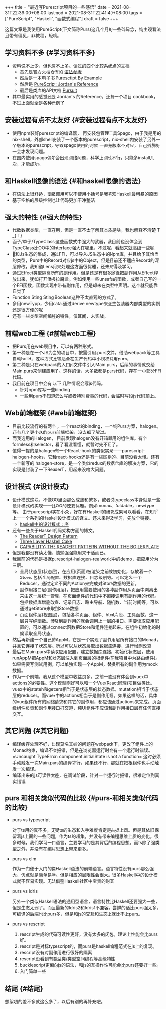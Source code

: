 +++
title = "最近写Purescript项目的一些感悟"
date = 2021-08-31T22:39:00+08:00
lastmod = 2021-08-31T22:41:40+08:00
tags = ["PureScript", "Haskell", "函数式编程"]
draft = false
+++

这篇文章是我使用PureScript(下文简称Purs)这几个月的一些碎碎念，纯主观看法且带有偏见，非教程，轻喷。

<!--more-->


## 学习资料不多 {#学习资料不多}

-   资料说不上少，但也算不上多。读过的四个比较系统点的文档
    -   首先是官方文档仓库的 [语法参考](https://github.com/purescript/documentation/blob/master/language/README.md)
    -   然后是一本电子书 [Puresctipt By Example](https://book.purescript.org/)
    -   然后是 [PureScript: Jordan's Reference](https://jordanmartinez.github.io/purescript-jordans-reference-site/)
    -   最后是类库的API文档 [Pursuit](https://pursuit.purescript.org/)
-   其中最实用的感觉还是 Jordan's 的Reference，还有一个项目 cookbook，不过上面就全是各种示例了


## 安装过程有点不太友好 {#安装过程有点不太友好}

-   使用npm装好purescript的编译器， 再安装包管理工具Spago，由于我是用的nix-shell，外部shell安装了一个版本的purescript，nix-shell内安装了另外一个版本的purescript，导致spago使用的时候 一直报版本不对应，自己折腾好一会才发现问题。
-   在国内使用spago偶尔会出现网络问题，科学上网也不行，只能多install几次，才能成功。


## 和Haskell很像的语法 {#和haskell很像的语法}

-   在语法上很舒适，函数调用可以不使用小括号是我喜欢Haskell最粗暴的原因
-   基于空格的层级控制也让代码更加干净整洁


## 强大的特性 {#强大的特性}

-   代数数据类型，一直在用，但是一直不太了解其本质是啥，我也解释不清楚 T \_{ T}
-   函子/单子/TypeClass 这些函数式中强大的武器，我目前也没体会到TypeClass比OO中的Interface强大在哪里，不过呢，看起来就高级一些呢
-   和Js生态的集成，通过FFI，可以导入JS生态中的Npm库，并且给予其恰当的类型，Purs中的Record对应js中的Object，但是目前还不适应Record的深层修改，我知道Lens用来处理这方面很优雅，还未来得及学习。
-   通过Effect类型隔离所有的副作用。但是还是有很多途径把副作用从Effect释放出来，犹如打开潘多拉魔盒。例如使用一些unsafe的函数，或者自己写的一个FFI函数，函数实现中带有副作用，但是却未在类型中声明。这个就只能靠自觉了
-   Function Sting Sting Boolean这种不太直观的方式了。
-   多用newTypp，少用data.通过derive newtype来派生包装器内部类型的实例还是很方便的呢
-   还有一些类型空间编程的特性，仅耳闻，未实战。


## 前端web工程 {#前端web工程}

-   把Purs用在web项目中，可以有两种形式。
-   第一种是在一个JS为主的项目中，按需引用.purs文件。借助webpack等工具自动build。这种方式比较适合在生产代码中小规模试用purs。
-   第二种是只在webpack的入口js文件中引入Main.purs，后续的事情就交给Main.purs来创建应用了。这样的话，大多数都是purs代码，存在一小部分FFI代码。
-   我目前在项目中会有 以下 几种情况会写js代码。
    -   针对npm库写一些binding
    -   一些用purs不知道怎么写或者特别费事的代码，会临时写段js代码顶上。


## Web前端框架 {#web前端框架}

-   目前比较流行的有两个 ，一个react的binding，一个纯Purs方案，halogen。还有几个更小众的purs前端框架，没去细了解过。
-   而我选用的Halogen， 目前发现halogen没有开箱即用的组件库。有个formless和selector，看了看没看懂，就暂时先不用了。
-   值得一提的是halogen有一个React-hook的类似实现——purescript-halogen-hooks，它和react-hooks还是有一些区别的。目前没看太懂。还有一个新写的 halogen-store，是一个类似redux的数据仓库的解决方案，它的实现是封装了一下ReaderT，用起来没啥大问题。


## 设计模式 {#设计模式}

-   设计模式这块，不像OO里面那么成熟和繁多，或者说typeclass本身就是一些设计模式的实现——比OO的还要优雅。例如monad、foldable，newtype等。 由于purescript实在小众，好在有Haskell的研究成果可以看看，在知乎上一一个系列的Haskell设计模式的译文。还未来得及学习，先放个链接。
    -   [haskell中的设计模式：序](https://zhuanlan.zhihu.com/p/358493281)
-   还有一些关于Haskell代码架构方面的博文。
    -   [The ReaderT Design Pattern](https://www.fpcomplete.com/blog/2017/06/readert-design-pattern/)
    -   [Three Layer Haskell Cake](https://www.parsonsmatt.org/2018/03/22/three%5Flayer%5Fhaskell%5Fcake.html)
    -   [CAPABILITY: THE READERT PATTERN WITHOUT THE BOILERPLATE](https://www.tweag.io/blog/2018-10-04-capability/)
-   但是我都没有读太懂，勉勉强强能用来干活而已。
-   我目前的代码是根据purescript-halogen-realworld中的demo，把应用分为三层。
    -   全局状态层(状态层)，在应用(页面)被渲染之前被初始化，存放着一个Store. 包括全局配置、数据库连接、日志级别等。可以定义一个Reducer，通过定义不同的Action来完成对Store数据的更新。
    -   副作用接口层(副作用层)，把应用需要使用的各种副作用从页面中剥离出来由这一层统一管理，在页面组件的代码中不直接调用有副作用的代码。包括数据库增删改查、记录日志、路由导航、随机数、当前时间等。可以通过getStore来取到Store数据
    -   页面组件层(视图层)，包括各种页面、组件、html片段、工具函数，这一层只写纯函数。涉及到副作用的就会调用上一层的接口。需要读取应用配置的，可以通过connect函数把Store和组件连接起来。在组件初始化的时候读取全局状态。
-   然后再新建一个自己的AppM，它是一个实现了副作用层所有接口的Monad，并且它连接了状态层。所以可以从状态层取出数据库连接，进行增删改查
-   最后在Main.purs中读取应用配置，建立数据库连接，初始化状态层，使用runAppM把AppM和状态层注入到页面层的根组件(在我项目中为路由组件)。如果需要写测试用例，可以单独实现一个AppM，替换所有的副作用为mock数据。
-   作为一个前端，我从这个模型中收益良多。之前一直没有体会到vuex中actions的必要性。这个模型刚好可以和一个Vue(React同理)项目做类比。vuex中的stateh和getters相当于是状态层的状态数据。mutation相当于状态层的reducer。而vuex中的actions相当于是副作用层。如果这样的话，具体的vue组件所有的网络请求和其它的副作用，都应该通过actions来完成。页面级组件负责和副作用接口打交道，纯UI组件不应该和副作用接口层有任何直接交互。


## 其它问题 {#其它问题}

-   编译缓存处理不好，出现莫名其妙的问题在webpack下，更改了组件上的Monad约束，编译不会报错，但是在浏览器运行时会有一个运行时错误。=Uncaught TypeError: component.initialState is not a function=  这时必须手动触发一次Main.purs的编译才行，如果还不行，那就在把根组件也手动触发一次编译。
-   编译出来的js可读性太差，在调试阶段，针对一个运行时报错，很难定位到真实错误


## purs 和相关类似代码的比较 {#purs-和相关类似代码的比较}

-   purs vs typescript

    对于ts用的真不多，无疑ts的生态和入手难度肯定是占据上风。但是其依旧保留着js上面的一些问题。作为ts的超集，并没有带来编程思维上质的变化。很多时候，我们学习一门语言，主要学习的是其背后的编程思想。而ts除了强类型之外，并没有在编程思想上带来更多。
-   purs vs elm

    作为一门便于入门的类Haskell语法的前端语言。语言特性没有purs那么强大，优点就是简单易学。但是相应的局限性会很大。很多Haskell中的设计模式就不容易实现。无法借鉴Haskell社区中宝贵的财富
-   purs vs idris

    另外一个类似Haskell语法的通用型语言，语言特性比Haskell还要强大一些，但是生态太弱了。而且最新的Idris2和Idris1不兼容。尝鲜的话比purs强太多，可编译的后端也比purs多，但是和js的交互和生态上就比不上purs。
-   purs vs rescript
    1.  rescript生成的代码可读性更好，没有太多的闭包。理论上性能会比purs好。
    2.  rescript是对标typescript的，而purs是haskell编程范式在js上的复现。
    3.  rescript没有对副作用进行很好的隔离
    4.  rescript没看到有类型类/类型空间编程等高级特性
    5.  bucklescript更偏向js的语法，和js的互操作性可能会比purs还要好一些。
    6.  入门简单一些


## 结尾 {#结尾}

想絮叨的差不多就这么多了，以后有别的再补充吧。
